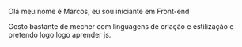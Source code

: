 Olá meu nome é Marcos, eu sou iniciante em Front-end

Gosto bastante de mecher com linguagens de criação e estilização e pretendo logo logo aprender js.
